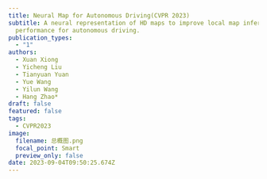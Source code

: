 ```yaml
---
title: Neural Map for Autonomous Driving(CVPR 2023)
subtitle: A neural representation of HD maps to improve local map inference
  performance for autonomous driving.
publication_types:
  - "1"
authors:
  - Xuan Xiong
  - Yicheng Liu
  - Tianyuan Yuan
  - Yue Wang
  - Yilun Wang
  - Hang Zhao*
draft: false
featured: false
tags:
  - CVPR2023
image:
  filename: 总概图.png
  focal_point: Smart
  preview_only: false
date: 2023-09-04T09:50:25.674Z
---
```

